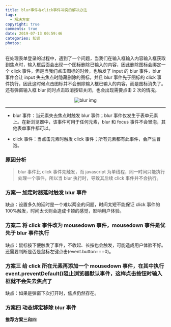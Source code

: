 ```yaml
---
title: blur事件与click事件冲突的解决办法
tags:
  - 解决方案
copyright: true
comments: true
date: 2019-07-13 00:59:46
categories: 知识
photos:
---
```


在处理表单登录的过程中，遇到了一个问题，当我们在输入框输入内容输入框获取到焦点时，输入框后面会出现一个图标删除已输入的内容，因此删除图标会绑定一个 click 事件，但是当我们点击图标的时候，也触发了 input 的 blur 事件，blur 事件会让 input 失去焦点时隐藏删除的图标，并且 blur 事件先于图标的 click 事件执行，因此这时候点击图标并不会删除输入框已输入的内容，而是图标消失了。还有弹窗输入框 blur 同时点击取消按钮关闭，也会出现需要点击 2 次的情况。

<p align="center"><img src="http://cdn.mydearest.cn/blog/images/blur.png" alt="blur img"></p>

---

<!--more-->

- blur 事件：当元素失去焦点时触发 blur 事件；blur 事件仅发生于表单元素上。在新浏览器中，该事件可用于任何元素，blur 和 focus 事件不会冒泡，其他表单事件都可以。

- click 事件：当点击元素时触发 click 事件；所有元素都有此事件，会产生冒泡。

### 原因分析

> blur 事件比 click 事件先触发，而 javascript 为单线程，同一时间只能执行处理一个事件，所以当 blur 执行时，导致其后续 click 事件并不会执行。

### 方案一 加定时器延时触发 blur 事件

缺点：设置多久的延时是一个难以两全的问题，时间太短不能保证 click 事件的 100%触发，时间太长则会造成卡顿的感觉，影响用户体验。

### 方案二 将 click 事件改为 mousedown 事件，mousedown 事件是优先于 blur 事件执行

缺点：鼠标按下便触发了事件，不收起、长按也会触发，可能造成用户体验不好。还需要判断是否是鼠标左键点击(event.button===0)。

### 方案三 给 click 所在元素再添加一个 mousedown 事件，在其中执行 event.preventDefault()阻止浏览器默认事件，这样点击按钮时输入框就不会失去焦点了

缺点：如果是弹窗下次打开时，焦点仍然存在。

### 方案四 动态绑定移除 blur 事件

**推荐方案三和四**
